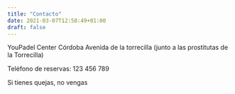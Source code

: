 ```yaml
---
title: "Contacto"
date: 2021-03-07T12:58:49+01:00
draft: false
---
```


YouPadel Center Córdoba
Avenida de la torrecilla (junto a las prostitutas de la Torrecilla)

Teléfono de reservas: 123 456 789

Si tienes quejas, no vengas
